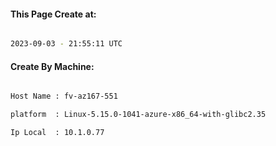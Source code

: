
   
#### This Page Create at:

```bash

2023-09-03 - 21:55:11 UTC

```

#### Create By Machine:

```bash

Host Name : fv-az167-551

platform  : Linux-5.15.0-1041-azure-x86_64-with-glibc2.35

Ip Local  : 10.1.0.77

```

